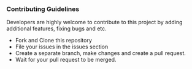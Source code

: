 ### Contributing Guidelines

Developers are highly welcome to contribute to this project by adding additional features, fixing bugs and etc.

* Fork and Clone this repository
* File your issues in the issues section
* Create a separate branch, make changes and create a pull request.
* Wait for your pull request to be merged.
